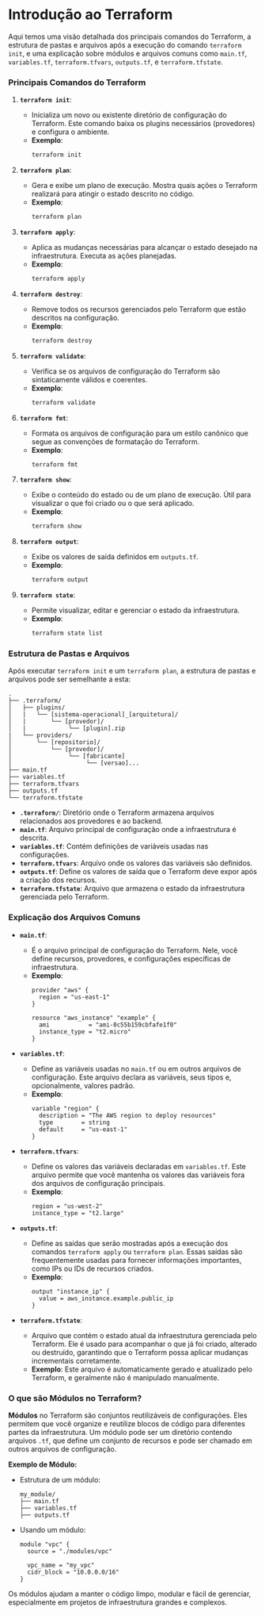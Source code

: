 Introdução ao Terraform
=========================

Aqui temos uma visão detalhada dos principais comandos do Terraform, a estrutura de pastas e arquivos após a execução do comando `terraform init`, e uma explicação sobre módulos e arquivos comuns como `main.tf`, `variables.tf`, `terraform.tfvars`, `outputs.tf`, e `terraform.tfstate`.

### Principais Comandos do Terraform

1. **`terraform init`**:
   -  Inicializa um novo ou existente diretório de configuração do Terraform. Este comando baixa os plugins necessários (provedores) e configura o ambiente.
   - **Exemplo**: 
     ```bash
     terraform init
     ```

2. **`terraform plan`**:
   -  Gera e exibe um plano de execução. Mostra quais ações o Terraform realizará para atingir o estado descrito no código.
   - **Exemplo**: 
     ```bash
     terraform plan
     ```

3. **`terraform apply`**:
   -  Aplica as mudanças necessárias para alcançar o estado desejado na infraestrutura. Executa as ações planejadas.
   - **Exemplo**: 
     ```bash
     terraform apply
     ```

4. **`terraform destroy`**:
   -  Remove todos os recursos gerenciados pelo Terraform que estão descritos na configuração.
   - **Exemplo**: 
     ```bash
     terraform destroy
     ```

5. **`terraform validate`**:
   -  Verifica se os arquivos de configuração do Terraform são sintaticamente válidos e coerentes.
   - **Exemplo**: 
     ```bash
     terraform validate
     ```

6. **`terraform fmt`**:
   -  Formata os arquivos de configuração para um estilo canônico que segue as convenções de formatação do Terraform.
   - **Exemplo**: 
     ```bash
     terraform fmt
     ```

7. **`terraform show`**:
   -  Exibe o conteúdo do estado ou de um plano de execução. Útil para visualizar o que foi criado ou o que será aplicado.
   - **Exemplo**: 
     ```bash
     terraform show
     ```

8. **`terraform output`**:
   -  Exibe os valores de saída definidos em `outputs.tf`.
   - **Exemplo**: 
     ```bash
     terraform output
     ```

9. **`terraform state`**:
   -  Permite visualizar, editar e gerenciar o estado da infraestrutura.
   - **Exemplo**: 
     ```bash
     terraform state list
     ```

### Estrutura de Pastas e Arquivos 

Após executar `terraform init` e um `terraform plan`, a estrutura de pastas e arquivos pode ser semelhante a esta:

```
.
├── .terraform/
│   ├── plugins/
│   |   └── [sistema-operacional]_[arquitetura]/
│   |       └── [provedor]/
│   |            └── [plugin].zip
|   └── providers/ 
│       └── [repositorio]/
│           └── [provedor]/
│                └── [fabricante]
│                     └── [versao]...
├── main.tf
├── variables.tf
├── terraform.tfvars
├── outputs.tf
└── terraform.tfstate
```

- **`.terraform/`**: Diretório onde o Terraform armazena arquivos relacionados aos provedores e ao backend.
- **`main.tf`**: Arquivo principal de configuração onde a infraestrutura é descrita.
- **`variables.tf`**: Contém definições de variáveis usadas nas configurações.
- **`terraform.tfvars`**: Arquivo onde os valores das variáveis são definidos.
- **`outputs.tf`**: Define os valores de saída que o Terraform deve expor após a criação dos recursos.
- **`terraform.tfstate`**: Arquivo que armazena o estado da infraestrutura gerenciada pelo Terraform.

### Explicação dos Arquivos Comuns

- **`main.tf`**:
  -  É o arquivo principal de configuração do Terraform. Nele, você define recursos, provedores, e configurações específicas de infraestrutura.
  - **Exemplo**:
    ```hcl
    provider "aws" {
      region = "us-east-1"
    }

    resource "aws_instance" "example" {
      ami           = "ami-0c55b159cbfafe1f0"
      instance_type = "t2.micro"
    }
    ```

- **`variables.tf`**:
  -  Define as variáveis usadas no `main.tf` ou em outros arquivos de configuração. Este arquivo declara as variáveis, seus tipos e, opcionalmente, valores padrão.
  - **Exemplo**:
    ```hcl
    variable "region" {
      description = "The AWS region to deploy resources"
      type        = string
      default     = "us-east-1"
    }
    ```

- **`terraform.tfvars`**:
  -  Define os valores das variáveis declaradas em `variables.tf`. Este arquivo permite que você mantenha os valores das variáveis fora dos arquivos de configuração principais.
  - **Exemplo**:
    ```hcl
    region = "us-west-2"
    instance_type = "t2.large"
    ```

- **`outputs.tf`**:
  -  Define as saídas que serão mostradas após a execução dos comandos `terraform apply` ou `terraform plan`. Essas saídas são frequentemente usadas para fornecer informações importantes, como IPs ou IDs de recursos criados.
  - **Exemplo**:
    ```hcl
    output "instance_ip" {
      value = aws_instance.example.public_ip
    }
    ```

- **`terraform.tfstate`**:
  -  Arquivo que contém o estado atual da infraestrutura gerenciada pelo Terraform. Ele é usado para acompanhar o que já foi criado, alterado ou destruído, garantindo que o Terraform possa aplicar mudanças incrementais corretamente.
  - **Exemplo**:
    Este arquivo é automaticamente gerado e atualizado pelo Terraform, e geralmente não é manipulado manualmente.

### O que são Módulos no Terraform?

**Módulos** no Terraform são conjuntos reutilizáveis de configurações. Eles permitem que você organize e reutilize blocos de código para diferentes partes da infraestrutura. Um módulo pode ser um diretório contendo arquivos `.tf`, que define um conjunto de recursos e pode ser chamado em outros arquivos de configuração.

**Exemplo de Módulo:**

- Estrutura de um módulo:
  ```
  my_module/
  ├── main.tf
  ├── variables.tf
  ├── outputs.tf
  ```
- Usando um módulo:
  ```hcl
  module "vpc" {
    source = "./modules/vpc"

    vpc_name = "my_vpc"
    cidr_block = "10.0.0.0/16"
  }
  ```

Os módulos ajudam a manter o código limpo, modular e fácil de gerenciar, especialmente em projetos de infraestrutura grandes e complexos.
